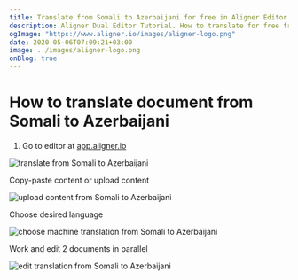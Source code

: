 ```yaml
---
title: Translate from Somali to Azerbaijani for free in Aligner Editor
description: Aligner Dual Editor Tutorial. How to translate for free from Somali to Azerbaijani. Aligner is multilingual document management platform. 
ogImage: "https://www.aligner.io/images/aligner-logo.png"
date: 2020-05-06T07:09:21+03:00
image: ../images/aligner-logo.png
onBlog: true
---
```


# How to translate document from Somali to Azerbaijani

1. Go to editor at [app.aligner.io](https://app.aligner.io "Aligner App web page")

![translate from Somali to Azerbaijani](../aligner-blank-editor.png "translate from Somali to Azerbaijani")

Copy-paste content or upload content

![upload content from Somali to Azerbaijani](../aligner-uploaded-document.png "upload content from Somali to Azerbaijani")

Choose desired language

![choose machine translation from Somali to Azerbaijani](../aligner-language-dropdown.png "choose machine translation from Somali to Azerbaijani")

Work and edit 2 documents in parallel

![edit translation from Somali to Azerbaijani](../aligner-double-sitded-editor.png "edit translation from Somali to Azerbaijani")

